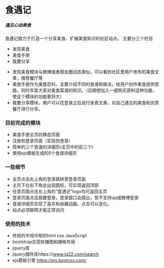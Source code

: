 # 食遇记 
##### 遇见心动美食

食遇记致力于打造一个分享美食、扩展美食知识的社区站点。
主要分三个栏目
* 发现美食
* 美食手册
* 我要分享

+ 发现美食模块与微博或者朋友圈动态类似，可以看到社区里用户发布的美食文章，推荐餐厅等
+ 美食手册作为美食百科，主要介绍不同的食谱和做法，给用户创作美食提供思路，同时丰富大家对美食菜谱的知识。（后期想加入一键购买原料这种功能，使这个模块的功能更将大）
+ 我要分享模块，用户可以在登录之后进行发表文章，对自己遇见的美食和优质餐厅进行分享。

### 目前完成的模块
* 美食手册主页的静态页面
* 注册和登录页面（实现伪登录）
* 简单的三个食谱的详细页(主页中的前三个)
* 使用ejs模板生成的5个食谱详细页

### 一些细节
* 主页点击右上角的登录跳转至登录页面
* 主页下拉右下角会出现图标，可实现返回顶部
* 任意页面点击左上角的“食遇记”logo均可返回主页
* 登录页面点击我要登录，登录窗口会跳出，暂不支持qq或微博登录
* 食谱详细页实现了喜欢和收藏动画，点击可以变化。
* 站点必须联网才能正常访问

### 使用的技术
* 传统的中规中矩的html css JavaScript
* bootstrap实现轮播图和栅格布局
* jquery库
* jquery插件库https://www.jq22.com/search
* ejs模板引擎 https://ejs.bootcss.com/
